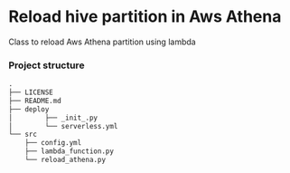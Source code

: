 # Reload hive partition in Aws Athena
Class to reload Aws Athena partition using lambda 

### Project structure 
```txt
.
├── LICENSE
├── README.md
├── deploy
│        ├── _init_.py
│        └── serverless.yml
└── src
    ├── config.yml
    ├── lambda_function.py
    └── reload_athena.py

```
